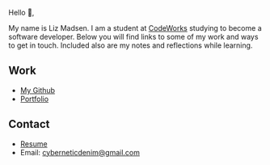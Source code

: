 Hello 👋, 

My name is Liz Madsen. I am a student at [CodeWorks](https://boisecodeworks.com) studying to become a software developer. Below you will find links to some of my work and ways to get in touch. Included also are my notes and reflections while learning. 

## Work

  + [My Github](https://github.com/LizMadsen)
  + [Portfolio](https://LizMadsen.github.io/)

## Contact

  + [Resume](https://LizMadsen.github.io/resume)
  + Email: cyberneticdenim@gmail.com
  
